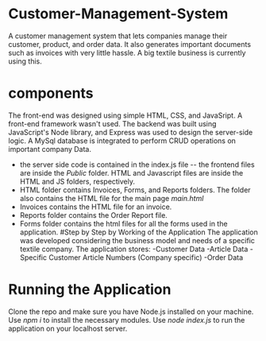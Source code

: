 # Customer-Management-System
A customer management system that lets companies manage their customer, product, and order data. It also generates important documents such as invoices with very little hassle. A big textile business is currently using this. 
# components
The front-end was designed using simple HTML, CSS, and JavaSript. A front-end framework wasn't used. The backend was built using JavaScript's Node library, and Express was used to design the server-side logic. A MySql database is integrated to perform CRUD operations on important company Data.
- the server side code is contained in the index.js file
-- the frontend files are inside the *Public* folder. HTML and Javascript files are inside the HTML and JS folders, respectively.
- HTML folder contains Invoices, Forms, and Reports folders. The folder also contains the HTML file for the main page *main.html*
- Invoices contains the HTML file for an invoice.
- Reports folder contains the Order Report file.
- Forms folder contains the html files for all the forms used in the application.
#Step by Step by Working of the Application
The application was developed considering the business model and needs of a specific textile company.
The application stores:
-Customer Data
-Article Data
-Specific Customer Article Numbers (Company specific)
-Order Data
# Running the Application
Clone the repo and make sure you have Node.js installed on your machine. Use *npm i* to install the necessary modules. Use *node index.js* to run the application on your localhost server.

